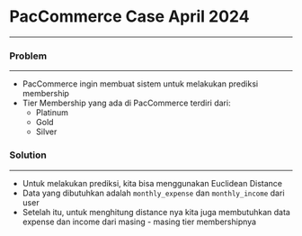 # **PacCommerce Case April 2024**
---

### **Problem**
---
- PacCommerce ingin membuat sistem untuk melakukan prediksi membership
- Tier Membership yang ada di PacCommerce terdiri dari:
  - Platinum
  - Gold
  - Silver
 
### **Solution**
---
- Untuk melakukan prediksi, kita bisa menggunakan Euclidean Distance
- Data yang dibutuhkan adalah `monthly_expense` dan `monthly_income` dari user
- Setelah itu, untuk menghitung distance nya kita juga membutuhkan data expense dan income dari masing - masing tier membershipnya
